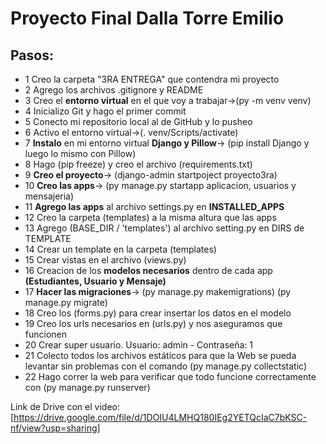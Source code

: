 # Proyecto Final Dalla Torre Emilio

## Pasos: 

- 1 Creo la carpeta "3RA ENTREGA" que contendra mi proyecto
- 2 Agrego los archivos .gitignore y README
- 3 Creo el **entorno virtual** en el que voy a trabajar->(py -m venv venv)
- 4 Inicializo Git y hago el primer commit
- 5 Conecto mi repositorio local al de GitHub y lo pusheo
- 6 Activo el entorno virtual->(. venv/Scripts/activate)
- 7 **Instalo** en mi entorno virtual **Django y Pillow**-> (pip install Django y luego lo mismo con Pillow)
- 8 Hago (pip freeze) y creo el archivo (requirements.txt)
- 9 **Creo el proyecto**-> (django-admin startpoject proyecto3ra)
- 10 **Creo las apps**-> (py manage.py startapp aplicacion, usuarios y mensajeria)
- 11 **Agrego las apps** al archivo settings.py en **INSTALLED_APPS**
- 12 Creo la carpeta (templates) a la misma altura que las apps
- 13 Agrego (BASE_DIR / 'templates') al archivo setting.py en DIRS de TEMPLATE
- 14 Crear un template en la carpeta (templates) 
- 15 Crear vistas en el archivo (views.py)
- 16 Creacion de los **modelos necesarios** dentro de cada app **(Estudiantes, Usuario y Mensaje)**
- 17 **Hacer las migraciones**-> (py manage.py makemigrations) (py manage.py migrate)
- 18 Creo los (forms.py) para crear insertar los datos en el modelo
- 19 Creo los urls necesarios en (urls.py) y nos aseguramos que funcionen
- 20 Crear super usuario. Usuario: admin - Contraseña: 1
- 21 Colecto todos los archivos estáticos para que la Web se pueda levantar sin problemas
con el comando (py manage.py collectstatic)
- 22 Hago correr la web para verificar que todo funcione correctamente con (py manage.py runserver)

Link de Drive con el video: [https://drive.google.com/file/d/1DOIU4LMHQ180IEg2YETQcIaC7bKSC-nf/view?usp=sharing]

